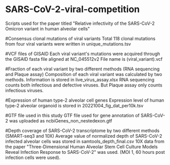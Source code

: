# SARS-CoV-2-viral-competition
Scripts used for the paper titled "Relative infectivity of the SARS-CoV-2 Omicron variant in human alveolar cells"

#Consensus clonal mutations of viral variants 
Total 118 clonal mutations from four viral variants were written in unique_mutations.tsv

#VCF files of GISAID
Each viral variant's mutations were acquired through the GISAID fasta file aligned at NC_045512v2 
File name is (viral_variant).vcf

#Fraction of each viral variant by two different methods (RNA sequencing and Plaque assay)
Composition of each viral variant was calculated by two methods. Information is stored in live_virus_assay.xlsx
RNA sequencing counts both infectious and defective viruses. But Plaque assay only counts infectious viruses. 

#Expression of human type-2 alveolar cell genes 
Expression level of human type-2 alveolar organoid is stored in 20221004_fig_dat_per10k.tsv

#GTF file used in this study 
GTF file used for gene annotation of SARS-CoV-2 was uploaded as ncbiGenes_non_nestedexon.gtf 

#Depth coverage of SARS-CoV-2 transcriptome by two different methods (SMART-seq3 and 10X) 
Average value of normalized depth of SARS-CoV-2 infected alveolar cells was stored in samtools_depth_final.csv 
10X data from the paper "Three-Dimensional Human Alveolar Stem Cell Culture Models Reveal Infection Response to SARS-CoV-2" was used. (MOI 1, 60 hours post infection cells were used).
